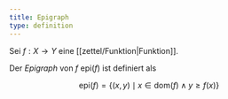 ```yaml
---
title: Epigraph
type: definition
---
```


Sei $f : X \to Y$ eine [[zettel/Funktion|Funktion]].

Der *Epigraph* von $f$ $\text{epi}(f)$ ist definiert als

$$
	\text{epi}(f) = \{ (x, y) \mid x \in \text{dom}(f) \land y \ge f(x) \}
$$